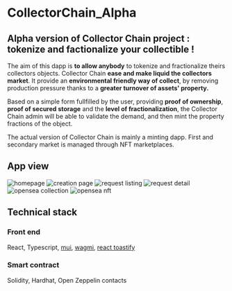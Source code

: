 # CollectorChain_Alpha
## Alpha version of Collector Chain project : **tokenize and factionalize your collectible !**
The aim of this dapp is **to allow anybody** to tokenize and fractionalize theirs collectors objects. 
Collector Chain **ease and make liquid the collectors market**. It provide an **environmental friendly way of collect**, by removing production pressure thanks to a **greater turnover of assets' property.**

Based on a simple form fullfilled by the user, providing **proof of ownership**, **proof of secured storage** and the **level of fractionalization**, the Collector Chain admin will be able to validate the demand, and then mint the property fractions of the object.

The actual version of Collector Chain is mainly a minting dapp. First and secondary market is managed through NFT marketplaces.


## **App view**
![homepage](/client/public/screenShot/homepage.png)
![creation page](/client/public/screenShot/creationPage.png)
![request listing](/client/public/screenShot/requestListing.png)
![request detail](/client/public/screenShot/requestDetail.png)
![opensea collection](/client/public/screenShot/openseaCollection.png)
![opensea nft](/client/public/screenShot/openseaNFT.png)

## **Technical stack**
### Front end
React, Typescript, [mui](https://mui.com/), [wagmi](https://wagmi.sh/), [react toastify](https://www.npmjs.com/package/react-toastify)

### Smart contract
Solidity, Hardhat, Open Zeppelin contacts